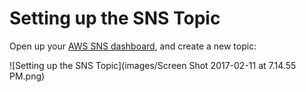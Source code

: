 Setting up the SNS Topic
===

Open up your [AWS SNS dashboard](https://console.aws.amazon.com/sns/v2/home), and create a new topic:

![Setting up the SNS Topic](images/Screen Shot 2017-02-11 at 7.14.55 PM.png)

